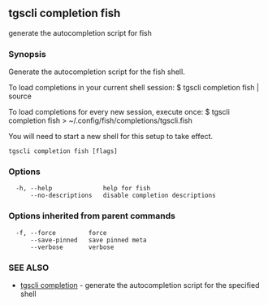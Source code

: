 ## tgscli completion fish

generate the autocompletion script for fish

### Synopsis


Generate the autocompletion script for the fish shell.

To load completions in your current shell session:
$ tgscli completion fish | source

To load completions for every new session, execute once:
$ tgscli completion fish > ~/.config/fish/completions/tgscli.fish

You will need to start a new shell for this setup to take effect.


```
tgscli completion fish [flags]
```

### Options

```
  -h, --help              help for fish
      --no-descriptions   disable completion descriptions
```

### Options inherited from parent commands

```
  -f, --force         force
      --save-pinned   save pinned meta
      --verbose       verbose
```

### SEE ALSO

* [tgscli completion](tgscli_completion.md)	 - generate the autocompletion script for the specified shell

